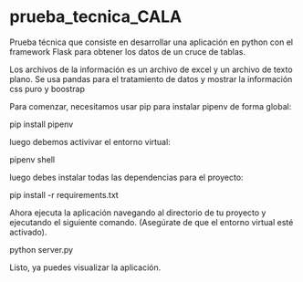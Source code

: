 # prueba_tecnica_CALA

Prueba técnica que consiste en desarrollar una aplicación en python con el framework Flask para obtener los datos de un cruce de tablas.

Los archivos de la información es un archivo de excel y un archivo de texto plano. Se usa pandas para el tratamiento de datos y mostrar la información css puro y boostrap

Para comenzar, necesitamos usar pip para instalar pipenv de forma global:

pip install pipenv

luego debemos activivar el entorno virtual:

pipenv shell

luego debes instalar todas las dependencias para el proyecto:

pip install -r requirements.txt

Ahora ejecuta la aplicación navegando al directorio de tu proyecto y ejecutando el siguiente comando. 
(Asegúrate de que el entorno virtual esté activado).

python server.py

Listo, ya puedes visualizar la aplicación.
